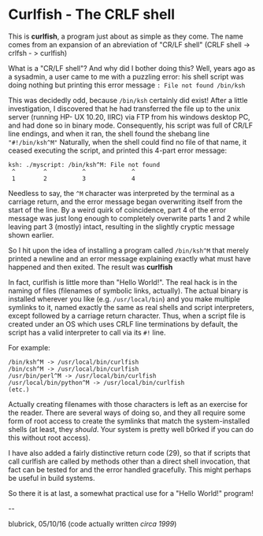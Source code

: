 # Curlfish - The CRLF shell

This is **curlfish**, a program just about as simple as they come.  The name comes from an expansion of an abreviation of "CR/LF shell" (CRLF shell -> crlfsh - > curlfish)

What is a "CR/LF shell"? And why did I bother doing this?  Well, years ago as a sysadmin, a user came to me with a puzzling error: his shell script was doing nothing but printing this error message `: File not found /bin/ksh`

This was decidedly odd, because `/bin/ksh` certainly did exist!  After a little investigation, I discovered that he had transferred the file up to the unix server (running HP- UX 10.20, IIRC) via FTP from his windows desktop PC, and had done so in binary mode.  Consequently, his script was full of CR/LF line endings, and when it ran, the shell found the shebang line `"#!/bin/ksh^M"`  Naturally, when the shell could find no file of that name, it ceased executing the script, and printed this 4-part error message:

```
ksh: ./myscript: /bin/ksh^M: File not found
 ^        ^          ^             ^
 1        2          3             4
 ```

Needless to say, the `^M` character was interpreted by the terminal as a carriage return, and the error message began overwriting itself from the start of the line. By a weird quirk of coincidence, part 4 of the error message was just long enough to completely overwrite parts 1 and 2 while leaving part 3 (mostly) intact, resulting in the slightly cryptic message shown earlier.

So I hit upon the idea of installing a program called `/bin/ksh^M` that merely printed a newline and an error message explaining exactly what must have happened and then exited. The result was **curlfish**

In fact, curlfish is little more than "Hello World!". The real hack is in the naming of files (filenames of symbolic links, actually). The actual binary is installed wherever you like (e.g. `/usr/local/bin`) and you make multiple symlinks to it, named exactly the same as real shells and script interpreters, except followed by a carriage return character. Thus, when a script file is created under an OS which uses CRLF line terminations by default, the script has a valid interpreter to call via its `#!` line.

For example:
```
/bin/ksh^M -> /usr/local/bin/curlfish
/bin/csh^M -> /usr/local/bin/curlfish
/usr/bin/perl^M -> /usr/local/bin/curlfish
/usr/local/bin/python^M -> /usr/local/bin/curlfish
(etc.)
```

Actually creating filenames with those characters is left as an exercise for the reader. There are several ways of doing so, and they all require some form of root access to create the symlinks that match the system-installed shells (at least, they _should_. Your system is pretty well b0rked if you can do this without root access).

I have also added a fairly distinctive return code (29), so that if scripts that call curlfish are called by methods other than a direct shell invocation, that fact can be tested for and the error handled gracefully. This might perhaps be useful in build systems.

So there it is at last, a somewhat practical use for a "Hello World!" program!


--

blubrick, 05/10/16 (code actually written _circa 1999_)
